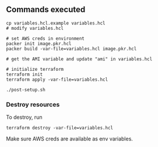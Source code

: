 ## Commands executed

```
cp variables.hcl.example variables.hcl
# modify variables.hcl
```


```
# set AWS creds in environment
packer init image.pkr.hcl
packer build -var-file=variables.hcl image.pkr.hcl

# get the AMI variable and update "ami" in variables.hcl
```


```
# initialize terraform
terraform init
terraform apply -var-file=variables.hcl
```

```
./post-setup.sh
```


### Destroy resources

To destroy, run

```
terraform destroy -var-file=variables.hcl
```

Make sure AWS creds are available as env variables.